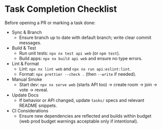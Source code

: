 # Task Completion Checklist

Before opening a PR or marking a task done:

- Sync & Branch
  - Ensure branch up to date with default branch; write clear commit messages.
- Build & Test
  - Run unit tests: `npx nx test api web` (or `npm test`).
  - Build apps: `npx nx build api web` and ensure no type errors.
- Lint & Format
  - Lint: `npx nx lint web` and `npx nx run api:eslint:lint`.
  - Format: `npx prettier --check .` (then `--write` if needed).
- Manual Smoke
  - Start dev: `npx nx serve web` (starts API too) → create room → join → vote → reveal.
- Update Docs
  - If behavior or API changed, update `tasks/` specs and relevant README snippets.
- CI Considerations
  - Ensure new dependencies are reflected and builds within budget (web prod budget warnings acceptable only if intentional).
